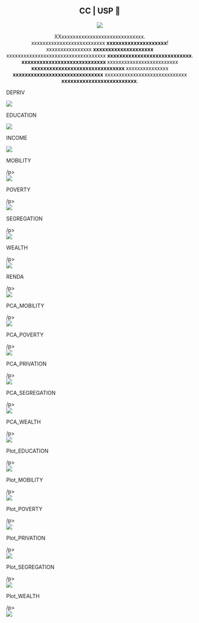 <span align="center">

##  CC | USP 👋 

</span>

<div align="center">
<img src="https://s.yimg.com/ny/api/res/1.2/hzvlhqZAdj143teoN.iRPw--/YXBwaWQ9aGlnaGxhbmRlcjt3PTEyMDA7aD04MDA-/https://s.yimg.com/os/creatr-uploaded-images/2021-07/c8e666a0-ef35-11eb-bf7f-fa3c275ddb03"/>
</div>


<p align="center">
  XXxxxxxxxxxxxxxxxxxxxxxxxxxxxxx. <br>xxxxxxxxxxxxxxxxxxxxxxxxxx <strong>xxxxxxxxxxxxxxxxxxxx</strong>! <br> xxxxxxxxxxxxxxxx <strong>xxxxxxxxxxxxxxxxxxxx</strong> xxxxxxxxxxxxxxxxxxxxxxxxxxxxxxxxxxx <strong>xxxxxxxxxxxxxxxxxxxxxxxxxxxx</strong>.<br />
<strong>xxxxxxxxxxxxxxxxxxxxxxxxxxxx </strong>xxxxxxxxxxxxxxxxxxxxxxxxx<strong> xxxxxxxxxxxxxxxxxxxxxxxxxxxxxxx </strong>xxxxxxxxxxxxxxx <strong>xxxxxxxxxxxxxxxxxxxxxxxxxxxxxx</strong> xxxxxxxxxxxxxxxxxxxxxxxxxxxxx <strong>xxxxxxxxxxxxxxxxxxxxxxxxx</strong>.
</p>

<p>DEPRIV</p>
</p>  
<div align="left">
<img src="https://user-images.githubusercontent.com/32683908/209559134-77c36f03-bd9f-4751-881d-d26851cbcf4a.png"/>
</div>
</p>


<p>EDUCATION</p>
</p>  
<div align="left">
<img src="https://user-images.githubusercontent.com/32683908/209559135-26fddfea-0921-4549-9767-af6e4a4641ae.png"/>
</div>
</p>

<p>INCOME</p>
</p>  
<div align="left">
<img src="https://user-images.githubusercontent.com/32683908/209559136-3d65c5ab-13a6-400c-96a3-54e50aa73cbe.png"/>
</div>
</p>

<p>MOBILITY</p>
/p>  
<div align="left">
<img src="https://user-images.githubusercontent.com/32683908/209559138-b823277c-1af1-4bb4-af36-4a26c7dc0f38.png"/>
</div>
</p>

<p>POVERTY</p>
/p>  
<div align="left">
<img src="https://user-images.githubusercontent.com/32683908/209559140-b78f40c0-9563-493b-b24b-16899303e96a.png"/>
</div>
</p>

<p>SEGREGATION</p>
/p>  
<div align="left">
<img src="https://user-images.githubusercontent.com/32683908/209559141-0e6cf7ea-db4a-4fb5-8099-5571fcc2702c.png"/>
</div>
</p>

<p>WEALTH</p>
/p>  
<div align="left">
<img src="https://user-images.githubusercontent.com/32683908/209559143-6d0ea0d5-d6b8-494d-9ac0-52af03f7532a.png"/>
</div>
</p>

<p>RENDA</p>
/p>  
<div align="left">
<img src="https://user-images.githubusercontent.com/32683908/209559147-db1c8654-00ed-4a15-bcf0-fbd717c172d3.png"/>
</div>
</p>

<p>PCA_MOBILITY</p>
/p>  
<div align="left">
<img src="https://user-images.githubusercontent.com/32683908/209559148-959da215-1223-4803-97b7-2e8b34c9402e.png"/>
</div>
</p>

<p>PCA_POVERTY</p>
/p>  
<div align="left">
<img src="https://user-images.githubusercontent.com/32683908/209559149-06b9dd4b-2adb-4610-9fcd-8af0f19f0ac4.png"/>
</div>
</p>

<p>PCA_PRIVATION</p>
/p>  
<div align="left">
<img src="https://user-images.githubusercontent.com/32683908/209559150-dd728a86-2f14-4e80-9331-48e251967a58.png"/>
</div>
</p>

<p>PCA_SEGREGATION</p>
/p>  
<div align="left">
<img src="https://user-images.githubusercontent.com/32683908/209559151-c84fc7dc-e461-4808-a18c-8ebb9259e887.png"/>
</div>
</p>

<p>PCA_WEALTH</p>
/p>  
<div align="left">
<img src="https://user-images.githubusercontent.com/32683908/209559155-1ee0f208-6bee-46e3-8ad3-6cdd3f4e7f81.png"/>
</div>
</p>

<p>Plot_EDUCATION</p>
/p>  
<div align="left">
<img src="https://user-images.githubusercontent.com/32683908/209559157-f9ec5cc4-73d1-435d-9d4d-b85288aaadc1.png"/>
</div>
</p>

<p>Plot_MOBILITY</p>
/p>  
<div align="left">
<img src="https://user-images.githubusercontent.com/32683908/209559159-637815ae-e02b-4abb-908f-d819dd039f31.png"/>
</div>
</p>

<p>Plot_POVERTY</p>
/p>  
<div align="left">
<img src="https://user-images.githubusercontent.com/32683908/209559160-107c19c6-a624-43a2-9e07-52125c674dbb.png"/>
</div>
</p>

<p>Plot_PRIVATION</p>
/p>  
<div align="left">
<img src="https://user-images.githubusercontent.com/32683908/209559161-084ad257-0db3-4671-baf3-3d62465bfcc7.png"/>
</div>
</p>


<p>Plot_SEGREGATION</p>
/p>  
<div align="left">
<img src="https://user-images.githubusercontent.com/32683908/209559162-ba117827-d601-43c0-a32f-ce12d93a47f3.png"/>
</div>
</p>

<p>Plot_WEALTH</p>
/p>  
<div align="left">
<img src="https://user-images.githubusercontent.com/32683908/209559165-9855bef9-3b7a-4152-a247-b3e2f8409734.png"/>
</div>
</p>

